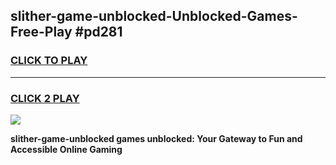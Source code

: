 
## slither-game-unblocked-Unblocked-Games-Free-Play #pd281
<h3>
<a href="https://us.freeplayer.one?title=slither-game-unblocked&ref=9M">CLICK TO PLAY</a></h3>
<hr>

<h3>
<a href="https://us.freeplayer.one?title=slither-game-unblocked&ref=9M">CLICK 2 PLAY</a>
  
</h3>

<a href="https://us.freeplayer.one?title=slither-game-unblocked&ref=9M"><img src="https://clearcache.store/games.png"></a>


**slither-game-unblocked games unblocked: Your Gateway to Fun and Accessible Online Gaming**
